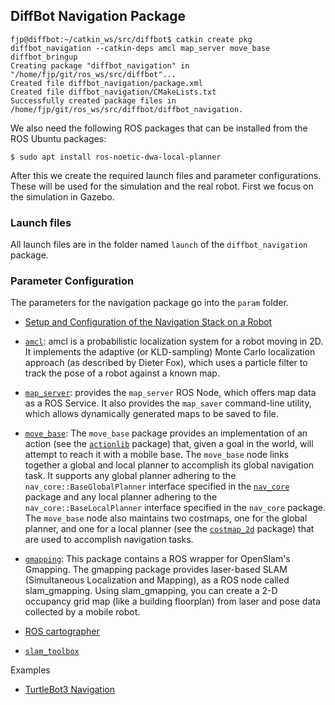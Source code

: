 ## DiffBot Navigation Package

```console
fjp@diffbot:~/catkin_ws/src/diffbot$ catkin create pkg diffbot_navigation --catkin-deps amcl map_server move_base diffbot_bringup                           
Creating package "diffbot_navigation" in "/home/fjp/git/ros_ws/src/diffbot"...
Created file diffbot_navigation/package.xml
Created file diffbot_navigation/CMakeLists.txt
Successfully created package files in /home/fjp/git/ros_ws/src/diffbot/diffbot_navigation.
```

We also need the following ROS packages that can be installed from the ROS Ubuntu packages:

```console
$ sudo apt install ros-noetic-dwa-local-planner
``` 

After this we create the required launch files and parameter configurations. These will be used for the simulation and the real robot.
First we focus on the simulation in Gazebo.

### Launch files

All launch files are in the folder named `launch` of the `diffbot_navigation` package.


### Parameter Configuration

The parameters for the navigation package go into the `param` folder.

- [Setup and Configuration of the Navigation Stack on a Robot](http://wiki.ros.org/navigation/Tutorials/RobotSetup)

- [`amcl`](http://wiki.ros.org/amcl?distro=noetic): amcl is a probabilistic localization system for a robot moving in 2D. 
It implements the adaptive (or KLD-sampling) Monte Carlo localization approach (as described by Dieter Fox), 
which uses a particle filter to track the pose of a robot against a known map.

- [`map_server`](http://wiki.ros.org/map_server?distro=noetic): provides the `map_server` ROS Node, which offers map data as a ROS Service. 
It also provides the `map_saver` command-line utility, which allows dynamically generated maps to be saved to file.

- [`move_base`](http://wiki.ros.org/move_base?distro=noetic): The `move_base` package provides an implementation of an action 
(see the [`actionlib`](http://www.ros.org/wiki/actionlib) package) that, given a goal in the world, will attempt to reach it with a mobile base. 
The `move_base` node links together a global and local planner to accomplish its global navigation task. 
It supports any global planner adhering to the `nav_core::BaseGlobalPlanner` interface specified in the [`nav_core`](http://www.ros.org/wiki/nav_core) package 
and any local planner adhering to the `nav_core::BaseLocalPlanner` interface specified in the `nav_core` package. 
The `move_base` node also maintains two costmaps, one for the global planner, and one for a local planner (see the [`costmap_2d`](http://www.ros.org/wiki/costmap_2d) package) 
that are used to accomplish navigation tasks.

- [`gmapping`](http://wiki.ros.org/gmapping): This package contains a ROS wrapper for OpenSlam's Gmapping. 
The gmapping package provides laser-based SLAM (Simultaneous Localization and Mapping), as a ROS node called slam_gmapping. 
Using slam_gmapping, you can create a 2-D occupancy grid map (like a building floorplan) from laser and pose data collected by a mobile robot.

- [ROS cartographer](https://github.com/cartographer-project/cartographer_ros)
- [`slam_toolbox`](https://github.com/SteveMacenski/slam_toolbox)

Examples
- [TurtleBot3 Navigation](https://github.com/ROBOTIS-GIT/turtlebot3/tree/master/turtlebot3_navigation)
